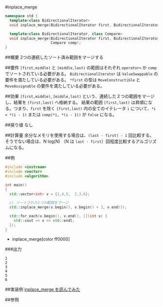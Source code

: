 #inplace_merge
```cpp
namespace std {
  template<class BidirectionalIterator>
  void inplace_merge(BidirectionalIterator first, BidirectionalIterator middle, BidirectionalIterator last);

  template<class BidirectionalIterator, class Compare>
  void inplace_merge(BidirectionalIterator first, BidirectionalIterator middle, BidirectionalIterator last,
                     Compare comp);
}
```

##概要
2つの連続したソート済み範囲をマージする



##要件
`[first,middle)` と `[middle,last)` の範囲はそれぞれ `operator<` か `comp` でソートされている必要がある。
`BidirectionalIterator` は `ValueSwappable` の要件を満たしている必要がある。
`*first` の型は `MoveConstructible` と `MoveAssignable` の要件を満たしている必要がある。


##効果
`[first,middle)`, `[middle,last)` という、連続した２つの範囲をマージし、結果を `[first,last)` へ格納する。
結果の範囲 `[first,last)` は昇順になる。つまり、`first` を除く `[first,last)` 内の全てのイテレータ `i` について、`*i < *(i - 1)` または `comp(*i, *(i - 1))` が `false` になる。


##戻り値
なし


##計算量
余分なメモリを使用する場合は、`(last - first) - 1` 回比較する。
そうでない場合は、N log(N) （N は `last - first`）回程度比較するアルゴリズムになる。


##例
```cpp
#include <iostream>
#include <vector>
#include <algorithm>

int main()
{
  std::vector<int> v = {1,4,5,  2,3,6};

  // ソートされた2つの範囲をマージ
  std::inplace_merge(v.begin(), v.begin() + 3, v.end());

  std::for_each(v.begin(), v.end(), [](int x) {
    std::cout << x << std::endl;
  });
}
```
* inplace_merge[color ff0000]


###出力
```
1
2
3
4
5
6
```

##実装例
[inplace_merge を読んでみた](http://www.kmonos.net/wlog/115.html#_2300101215)


##参照


